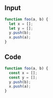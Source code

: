 
## Input

```javascript
function foo(a, b) {
  let x = [];
  let y = [];
  y.push(b);
  x.push(a);
}

```

## Code

```javascript
function foo(a, b) {
  const x = [];
  const y = [];
  y.push(b);
  x.push(a);
}

```
      